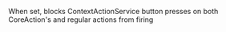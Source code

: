 When set, blocks ContextActionService button presses on both CoreAction's and regular actions from firing